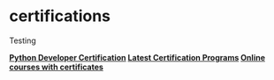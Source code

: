 # certifications

Testing

<b>[Python Developer Certification](https://www.tutorialspoint.com/certification/python-developer-s-guide-for-2022/index.asp)
[Latest Certification Programs](https://www.tutorialspoint.com/latest/certifications)
[Online courses with certificates](https://www.tutorialspoint.com/latest/courses)</b>
